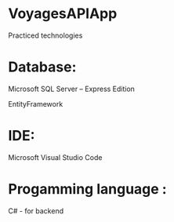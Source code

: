 # VoyagesAPIApp

Practiced technologies

# Database:
Microsoft SQL Server – Express Edition

EntityFramework

# IDE:
Microsoft Visual Studio Code

# Progamming language :
C# - for backend
